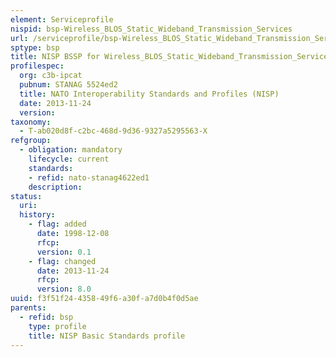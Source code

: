 ```yaml
---
element: Serviceprofile
nispid: bsp-Wireless_BLOS_Static_Wideband_Transmission_Services
url: /serviceprofile/bsp-Wireless_BLOS_Static_Wideband_Transmission_Services.html
sptype: bsp
title: NISP BSSP for Wireless_BLOS_Static_Wideband_Transmission_Services
profilespec:
  org: c3b-ipcat
  pubnum: STANAG 5524ed2
  title: NATO Interoperability Standards and Profiles (NISP)
  date: 2013-11-24
  version: 
taxonomy:
  - T-ab020d8f-c2bc-468d-9d36-9327a5295563-X
refgroup:
  - obligation: mandatory
    lifecycle: current
    standards: 
    - refid: nato-stanag4622ed1
    description: 
status:
  uri: 
  history: 
    - flag: added
      date: 1998-12-08
      rfcp: 
      version: 0.1
    - flag: changed
      date: 2013-11-24
      rfcp: 
      version: 8.0
uuid: f3f51f24-4358-49f6-a30f-a7d0b4f0d5ae
parents:
  - refid: bsp
    type: profile
    title: NISP Basic Standards profile
---
```

